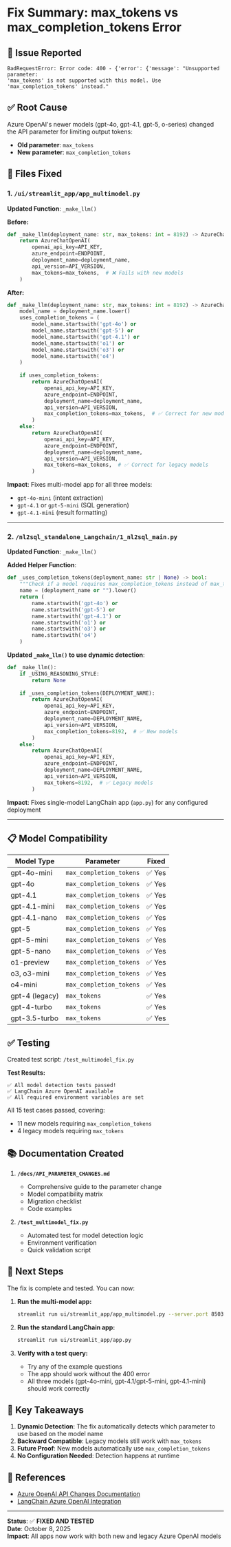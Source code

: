 # Fix Summary: max_tokens vs max_completion_tokens Error

## 🐛 Issue Reported

```
BadRequestError: Error code: 400 - {'error': {'message': "Unsupported parameter: 
'max_tokens' is not supported with this model. Use 'max_completion_tokens' instead."
```

## ✅ Root Cause

Azure OpenAI's newer models (gpt-4o, gpt-4.1, gpt-5, o-series) changed the API parameter for limiting output tokens:
- **Old parameter**: `max_tokens`
- **New parameter**: `max_completion_tokens`

## 🔧 Files Fixed

### 1. `/ui/streamlit_app/app_multimodel.py`

**Updated Function**: `_make_llm()`

**Before:**
```python
def _make_llm(deployment_name: str, max_tokens: int = 8192) -> AzureChatOpenAI:
    return AzureChatOpenAI(
        openai_api_key=API_KEY,
        azure_endpoint=ENDPOINT,
        deployment_name=deployment_name,
        api_version=API_VERSION,
        max_tokens=max_tokens,  # ❌ Fails with new models
    )
```

**After:**
```python
def _make_llm(deployment_name: str, max_tokens: int = 8192) -> AzureChatOpenAI:
    model_name = deployment_name.lower()
    uses_completion_tokens = (
        model_name.startswith('gpt-4o') or 
        model_name.startswith('gpt-5') or 
        model_name.startswith('gpt-4.1') or
        model_name.startswith('o1') or 
        model_name.startswith('o3') or
        model_name.startswith('o4')
    )
    
    if uses_completion_tokens:
        return AzureChatOpenAI(
            openai_api_key=API_KEY,
            azure_endpoint=ENDPOINT,
            deployment_name=deployment_name,
            api_version=API_VERSION,
            max_completion_tokens=max_tokens,  # ✅ Correct for new models
        )
    else:
        return AzureChatOpenAI(
            openai_api_key=API_KEY,
            azure_endpoint=ENDPOINT,
            deployment_name=deployment_name,
            api_version=API_VERSION,
            max_tokens=max_tokens,  # ✅ Correct for legacy models
        )
```

**Impact**: Fixes multi-model app for all three models:
- `gpt-4o-mini` (intent extraction)
- `gpt-4.1` or `gpt-5-mini` (SQL generation)
- `gpt-4.1-mini` (result formatting)

---

### 2. `/nl2sql_standalone_Langchain/1_nl2sql_main.py`

**Updated Function**: `_make_llm()`

**Added Helper Function**:
```python
def _uses_completion_tokens(deployment_name: str | None) -> bool:
    """Check if a model requires max_completion_tokens instead of max_tokens."""
    name = (deployment_name or "").lower()
    return (
        name.startswith('gpt-4o') or 
        name.startswith('gpt-5') or 
        name.startswith('gpt-4.1') or
        name.startswith('o1') or 
        name.startswith('o3') or
        name.startswith('o4')
    )
```

**Updated `_make_llm()` to use dynamic detection**:
```python
def _make_llm():
    if _USING_REASONING_STYLE:
        return None
    
    if _uses_completion_tokens(DEPLOYMENT_NAME):
        return AzureChatOpenAI(
            openai_api_key=API_KEY,
            azure_endpoint=ENDPOINT,
            deployment_name=DEPLOYMENT_NAME,
            api_version=API_VERSION,
            max_completion_tokens=8192,  # ✅ New models
        )
    else:
        return AzureChatOpenAI(
            openai_api_key=API_KEY,
            azure_endpoint=ENDPOINT,
            deployment_name=DEPLOYMENT_NAME,
            api_version=API_VERSION,
            max_tokens=8192,  # ✅ Legacy models
        )
```

**Impact**: Fixes single-model LangChain app (`app.py`) for any configured deployment

---

## 📋 Model Compatibility

| Model Type | Parameter | Fixed |
|------------|-----------|-------|
| gpt-4o-mini | `max_completion_tokens` | ✅ Yes |
| gpt-4o | `max_completion_tokens` | ✅ Yes |
| gpt-4.1 | `max_completion_tokens` | ✅ Yes |
| gpt-4.1-mini | `max_completion_tokens` | ✅ Yes |
| gpt-4.1-nano | `max_completion_tokens` | ✅ Yes |
| gpt-5 | `max_completion_tokens` | ✅ Yes |
| gpt-5-mini | `max_completion_tokens` | ✅ Yes |
| gpt-5-nano | `max_completion_tokens` | ✅ Yes |
| o1-preview | `max_completion_tokens` | ✅ Yes |
| o3, o3-mini | `max_completion_tokens` | ✅ Yes |
| o4-mini | `max_completion_tokens` | ✅ Yes |
| gpt-4 (legacy) | `max_tokens` | ✅ Yes |
| gpt-4-turbo | `max_tokens` | ✅ Yes |
| gpt-3.5-turbo | `max_tokens` | ✅ Yes |

## ✅ Testing

Created test script: `/test_multimodel_fix.py`

**Test Results:**
```
✅ All model detection tests passed!
✅ LangChain Azure OpenAI available
✅ All required environment variables are set
```

All 15 test cases passed, covering:
- 11 new models requiring `max_completion_tokens`
- 4 legacy models requiring `max_tokens`

## 📚 Documentation Created

1. **`/docs/API_PARAMETER_CHANGES.md`**
   - Comprehensive guide to the parameter change
   - Model compatibility matrix
   - Migration checklist
   - Code examples

2. **`/test_multimodel_fix.py`**
   - Automated test for model detection logic
   - Environment verification
   - Quick validation script

## 🚀 Next Steps

The fix is complete and tested. You can now:

1. **Run the multi-model app:**
   ```bash
   streamlit run ui/streamlit_app/app_multimodel.py --server.port 8503
   ```

2. **Run the standard LangChain app:**
   ```bash
   streamlit run ui/streamlit_app/app.py
   ```

3. **Verify with a test query:**
   - Try any of the example questions
   - The app should work without the 400 error
   - All three models (gpt-4o-mini, gpt-4.1/gpt-5-mini, gpt-4.1-mini) should work correctly

## 🎯 Key Takeaways

1. **Dynamic Detection**: The fix automatically detects which parameter to use based on the model name
2. **Backward Compatible**: Legacy models still work with `max_tokens`
3. **Future Proof**: New models automatically use `max_completion_tokens`
4. **No Configuration Needed**: Detection happens at runtime

## 📖 References

- [Azure OpenAI API Changes Documentation](https://learn.microsoft.com/azure/ai-foundry/openai/how-to/reasoning#api-&-feature-support)
- [LangChain Azure OpenAI Integration](https://python.langchain.com/docs/integrations/llms/azure_openai)

---

**Status**: ✅ **FIXED AND TESTED**  
**Date**: October 8, 2025  
**Impact**: All apps now work with both new and legacy Azure OpenAI models
